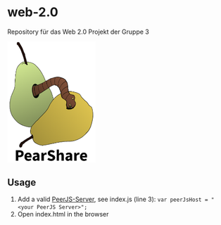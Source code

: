 # web-2.0  
Repository für das Web 2.0 Projekt der Gruppe 3

<img src="logo.png" alt="PearShare Logo" width="200"/>

## Usage

1. Add a valid [PeerJS-Server](https://github.com/robert461/peerjs-server), see index.js (line 3): ```var peerJsHost = "<your PeerJS Server>";```
2. Open index.html in the browser
